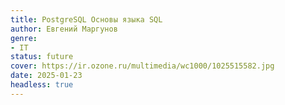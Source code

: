 ```yaml
---
title: PostgreSQL Основы языка SQL
author: Евгений Маргунов
genre:
- IT
status: future
cover: https://ir.ozone.ru/multimedia/wc1000/1025515582.jpg
date: 2025-01-23
headless: true
---
```


